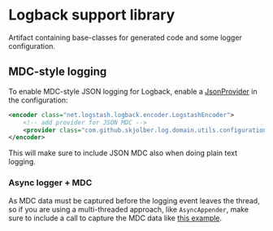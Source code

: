 # Logback support library
Artifact containing base-classes for generated code and some logger configuration.

## MDC-style logging
To enable MDC-style JSON logging for Logback, enable a [JsonProvider] in the configuration:

```xml
<encoder class="net.logstash.logback.encoder.LogstashEncoder">
    <!-- add provider for JSON MDC -->
    <provider class="com.github.skjolber.log.domain.utils.configuration.JsonMdcJsonProvider"/>
</encoder>
```

This will make sure to include JSON MDC also when doing plain text logging.

### Async logger + MDC
As MDC data must be captured before the logging event leaves the thread, so if you are using a multi-threaded approach, like `AsyncAppender`, make sure to include a call to capture the MDC data like [this example].


[JsonProvider]:					https://github.com/logstash/logstash-logback-encoder#providers-for-loggingevents
[this example]:					support/logback/src/main/java/com/github/skjolber/log/domain/utils/configuration/DomainAsyncAppender.java

